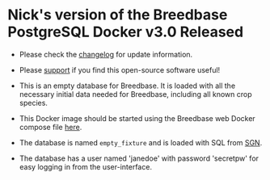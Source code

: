# Nick's version of the Breedbase PostgreSQL Docker v3.0 Released

- Please check the [changelog](https://github.com/nickmorales/breedbase_dockerfile/wiki/Changelog) for update information.

- Please [support](https://patreon.com/nmorales) if you find this open-source software useful!

- This is an empty database for Breedbase. It is loaded with all the necessary initial data needed for Breedbase, including all known crop species.

- This Docker image should be started using the Breedbase web Docker compose file [here](https://github.com/nickmorales/breedbase_dockerfile).

- The database is named `empty_fixture` and is loaded with SQL from [SGN](https://github.com/solgenomics/sgn/blob/master/t/data/fixture/empty_fixture.sql).

- The database has a user named 'janedoe' with password 'secretpw' for easy logging in from the user-interface.
